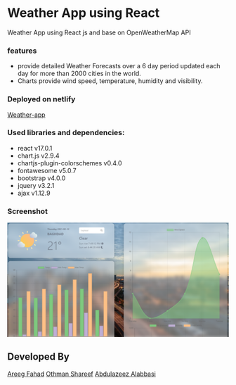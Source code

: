 # Weather App using React 

Weather  App using React js and base on OpenWeatherMap API

### features
- provide detailed Weather Forecasts over a 6 day period updated each day for more than  2000 cities in the world.
- Charts provide wind speed, temperature, humidity and visibility.

### Deployed on netlify
[Weather-app](https://weather-app-othman.netlify.app/)

### Used libraries and dependencies:
* react v17.0.1
* chart.js v2.9.4
* chartjs-plugin-colorschemes v0.4.0
* fontawesome v5.0.7
* bootstrap v4.0.0
* jquery v3.2.1
* ajax v1.12.9

### Screenshot 
 
![weather](weatherapp.PNG) 

## Developed By
[Areeg Fahad](https://github.com/AREEG94FAHAD) 
[Othman Shareef](https://github.com/Othmanosx)
[Abdulazeez Alabbasi](https://github.com/Saganism)

